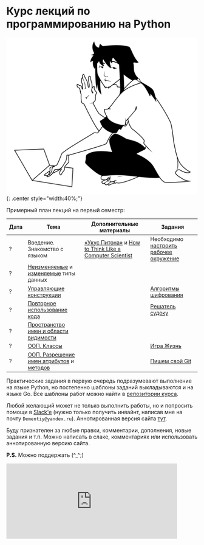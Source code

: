 # Курс лекций по программированию на Python

![image](../images/bps-hello.png){: .center style="width:40%;"}

Примерный план лекций на первый семестр:

| Дата   | Тема | Дополнительные материалы | Задания |
|--------|------|--------------------------|---------|
|   ?    |  Введение. Знакомство с языком   | [«Укус Питона»](https://wombat.org.ua/AByteOfPython/) и [How to Think Like a Computer Scientist](https://runestone.academy/runestone/books/published/thinkcspy/index.html) | Необходимо [настроить рабочее окружение](assignments/setup_env.md) |
|   ?    | [Неизменяемые](lectures/immutable-types.md) и [изменяемые](lectures/mutable-types.md) типы данных | | |
|   ?    | [Управляющие конструкции](lectures/control-statements.md) | | [Алгоритмы шифрования](assignments/cypher.md) |
|   ?    | [Повторное использование кода](lectures/functions.md) | | [Решатель судоку](assignments/sudoku.md) |
|   ?    | [Пространство имен и области видимости](lectures/ns_and_scopes.md) | | |
|   ?    | [ООП. Классы](lectures/classes.md) | | [Игра Жизнь](assignments/life.md) |
|   ?    | [ООП. Разрешение имен атрибутов](lectures/attribute_lookup.md) и [методов](lectures/mro.md) | | [Пишем свой Git](assignments/pyvcs.md) |


Практические задания в первую очередь подразумевают выполнение на языке Python, но постепенно шаблоны заданий выкладываются и на языке Go. Все шаблоны работ можно найти в [репозитории курса](https://github.com/Dementiy/pybook-assignments).

Любой желающий может не только выполнить работы, но и попросить помощи в [Slack'e](https://cs102-python.slack.com) (нужно только получить инвайнт, написав мне на почту `Dementiy@yandex.ru`). Аннотированная версия сайта [тут](https://via.hypothes.is/https://dementiy.github.io).

Буду признателен за любые правки, комментарии, дополнения, новые задания и т.п. Можно написать в слаке, комментариях или использовать аннотированную версию сайта.

**P.S.** Можно поддержать (\^_\^;)

<iframe src="https://money.yandex.ru/quickpay/shop-widget?writer=seller&targets=%D0%9F%D0%BE%D0%B4%D0%B4%D0%B5%D1%80%D0%B6%D0%B0%D1%82%D1%8C&targets-hint=&default-sum=&button-text=11&payment-type-choice=on&hint=&successURL=&quickpay=shop&account=41001313600690" width="450" height="198" frameborder="0" allowtransparency="true" scrolling="no"></iframe>
